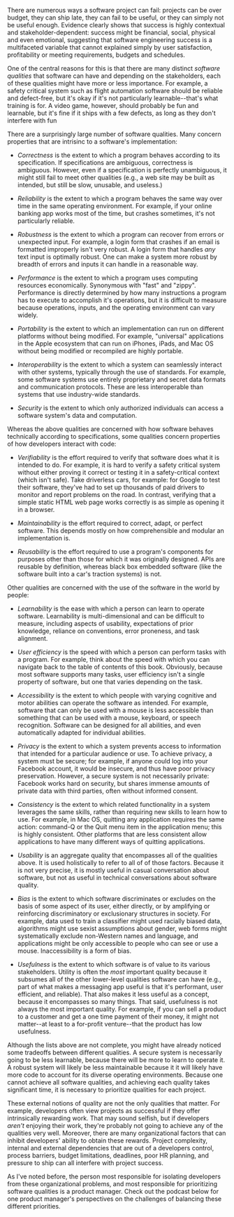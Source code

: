 There are numerous ways a software project can fail: projects can be over budget, they can ship late, they can fail to be useful, or they can simply not be useful enough. Evidence clearly shows that success is highly contextual and stakeholder-dependent: success might be financial, social, physical and even emotional, suggesting that software engineering success is a multifaceted variable that cannot explained simply by user satisfaction, profitability or meeting requirements, budgets and schedules<ralph14>.

One of the central reasons for this is that there are many distinct *software qualities* that software can have and depending on the stakeholders, each of these qualities might have more or less importance. For example, a safety critical system such as flight automation software should be reliable and defect-free, but it's okay if it's not particularly learnable--that's what training is for. A video game, however, should probably be fun and learnable, but it's fine if it ships with a few defects, as long as they don't interfere with fun<murphy14>

There are a surprisingly large number of software qualities<boehm76>. Many concern properties that are intrisinc to a software's implementation:

* *Correctness* is the extent to which a program behaves according to its specification. If specifications are ambiguous, correctness is ambiguous. However, even if a specification is perfectly unambiguous, it might still fail to meet other qualities (e.g., a web site may be built as intended, but still be slow, unusable, and useless.)

* *Reliability* is the extent to which a program behaves the same way over time in the same operating environment. For example, if your online banking app works most of the time, but crashes sometimes, it's not particularly reliable.

* *Robustness* is the extent to which a program can recover from errors or unexpected input. For example, a login form that crashes if an email is formatted improperly isn't very robust. A login form that handles _any_ text input is optimally robust. One can make a system more robust by breadth of errors and inputs it can handle in a reasonable way.

* *Performance* is the extent to which a program uses computing resources economically. Synonymous with "fast" and "zippy". Performance is directly determined by how many instructions a program has to execute to accomplish it's operations, but it is difficult to measure because operations, inputs, and the operating environment can vary widely.

* *Portability* is the extent to which an implementation can run on different platforms without being modified. For example, "universal" applications in the Apple ecosystem that can run on iPhones, iPads, and Mac OS without being modified or recompiled are highly portable.

* *Interoperability* is the extent to which a system can seamlessly interact with other systems, typically through the use of standards. For example, some software systems use entirely proprietary and secret data formats and communication protocols. These are less interoperable than systems that use industry-wide standards.

* *Security* is the extent to which only authorized individuals can access a software system's data and computation.

Whereas the above qualities are concerned with how software behaves technically according to specifications, some qualities concern properties of how developers interact with code:

* *Verifiability* is the effort required to verify that software does what it is intended to do. For example, it is hard to verify a safety critical system without either proving it correct or testing it in a safety-critical context (which isn't safe). Take driverless cars, for example: for Google to test their software, they've had to set up thousands of paid drivers to monitor and report problems on the road. In contrast, verifying that a simple static HTML web page works correctly is as simple as opening it in a browser.

* *Maintainability* is the effort required to correct, adapt, or perfect software. This depends mostly on how comprehensible and modular an implementation is.

* *Reusability* is the effort required to use a program's components for purposes other than those for which it was originally designed. APIs are reusable by definition, whereas black box embedded software (like the software built into a car's traction systems) is not.

Other qualities are concerned with the use of the software in the world by people:

* *Learnability* is the ease with which a person can learn to operate software. Learnability is multi-dimensional and can be difficult to measure, including aspects of usability, expectations of prior knowledge, reliance on conventions, error proneness, and task alignment<grossman09>.

* *User efficiency* is the speed with which a person can perform tasks with a program. For example, think about the speed with which you can navigate back to the table of contents of this book. Obviously, because most software supports many tasks, user efficiency isn't a single property of software, but one that varies depending on the task.

* *Accessibility* is the extent to which people with varying cognitive and motor abilities can operate the software as intended. For example, software that can only be used with a mouse is less accessible than something that can be used with a mouse, keyboard, or speech recognition. Software can be designed for all abilities, and even automatically adapted for individual abilities<wobbrock11>.

* *Privacy* is the extent to which a system prevents access to information that intended for a particular audience or use. To achieve privacy, a system must be secure; for example, if anyone could log into your Facebook account, it would be insecure, and thus have poor privacy preservation. However, a secure system is not necessarily private: Facebook works hard on security, but shares immense amounts of private data with third parties, often without informed consent.

* *Consistency* is the extent to which related functionality in a system leverages the same skills, rather than requiring new skills to learn how to use. For example, in Mac OS, quitting any application requires the same action: command-Q or the Quit menu item in the application menu; this is highly consistent. Other platforms that are less consistent allow applications to have many different ways of quitting applications.

* *Usability* is an aggregate quality that encompasses all of the qualities above. It is used holistically to refer to all of of those factors. Because it is not very precise, it is mostly useful in casual conversation about software, but not as useful in technical conversations about software quality.

* *Bias* is the extent to which software discriminates or excludes on the basis of some aspect of its user, either directly, or by amplifying or reinforcing discriminatory or exclusionary structures in society. For example, data used to train a classifier might used racially biased data, algorithms might use sexist assumptions about gender, web forms might systematically exclude non-Western names and language, and applications might be only accessible to people who can see or use a mouse. Inaccessibility is a form of bias.

* *Usefulness* is the extent to which software is of value to its various stakeholders. Utility is often the _most_ important quality because it subsumes all of the other lower-level qualities software can have (e.g., part of what makes a messaging app useful is that it's performant, user efficient, and reliable). That also makes it less useful as a concept, because it encompasses so many things. That said, usefulness is not always the most important quality. For example, if you can sell a product to a customer and get a one time payment of their money, it might not matter--at least to a for-profit venture--that the product has low usefulness.

Although the lists above are not complete, you might have already noticed some tradeoffs between different qualities. A secure system is necessarily going to be less learnable, because there will be more to learn to operate it. A robust system will likely be less maintainable because it it will likely have more code to account for its diverse operating environments. Because one cannot achieve all software qualities, and achieving each quality takes significant time, it is necessary to prioritize qualities for each project.

These external notions of quality are not the only qualities that matter. For example, developers often view projects as successful if they offer intrinsically rewarding work<procaccino05>. That may sound selfish, but if developers _aren't_ enjoying their work, they're probably not going to achieve any of the qualities very well. Moreover, there are many organizational factors that can inhibit developers' ability to obtain these rewards. Project complexity, internal and external dependencies that are out of a developers control, process barriers, budget limitations, deadlines, poor HR planning, and pressure to ship can all interfere with project success<lavallee15>.

As I've noted before, the person most responsible for isolating developers from these organizational problems, and most responsible for prioritizing software qualities is a product manager. Check out the podcast below for one product manager's perspectives on the challenges of balancing these different priorities.